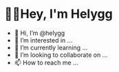 # 💁‍♀️Hey, I'm Helygg

- 👋 Hi, I’m @helygg
- 👀 I’m interested in ...
- 🌱 I’m currently learning ...
- 💞️ I’m looking to collaborate on ...
- 📫 How to reach me ...

<!---
helygg/helygg is a ✨ special ✨ repository because its `README.md` (this file) appears on your GitHub profile.
You can click the Preview link to take a look at your changes.
--->
